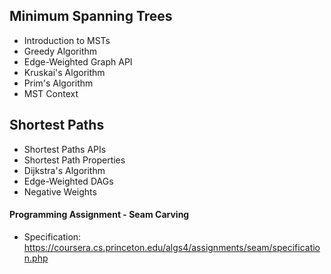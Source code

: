 ## Minimum Spanning Trees
- Introduction to MSTs
- Greedy Algorithm
- Edge-Weighted Graph API
- Kruskai's Algorithm
- Prim's Algorithm
- MST Context

## Shortest Paths
- Shortest Paths APIs
- Shortest Path Properties
- Dijkstra's Algorithm
- Edge-Weighted DAGs
- Negative Weights

#### Programming Assignment - Seam Carving
- Specification: https://coursera.cs.princeton.edu/algs4/assignments/seam/specification.php